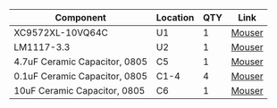 |Component|Location|QTY|Link|
|---------|--------|---|------|
|XC9572XL-10VQ64C|U1|1|[Mouser](https://www.mouser.se/ProductDetail/217-C9572XL-10VQG64C)|
|LM1117-3.3|U2|1|[Mouser](https://www.mouser.com/ProductDetail/863-NCP1117ST33T3G)|
|4.7uF Ceramic Capacitor, 0805|C5|1|[Mouser](https://www.mouser.com/ProductDetail/187-CL21A475KOFNNNG)|
|0.1uF Ceramic Capacitor, 0805|C1-4|4|[Mouser](https://www.mouser.com/ProductDetail/963-EMF212B7104MGHT)|
|10uF Ceramic Capacitor, 0805|C6|1|[Mouser](https://www.mouser.com/ProductDetail/187-CL21A106KOQNNNG)|